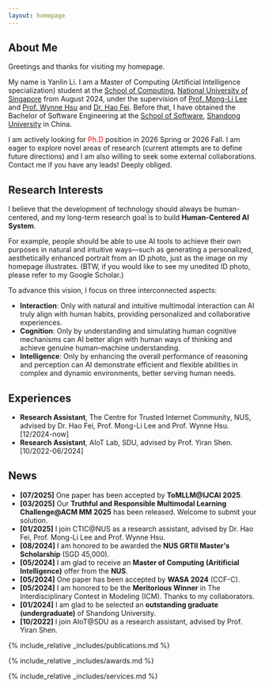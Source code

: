 ```yaml
---
layout: homepage
---
```


## About Me

Greetings and thanks for visiting my homepage. 

My name is Yanlin Li. I am a Master of Computing (Artificial Intelligence specialization) student at the [School of Computing](https://www.comp.nus.edu.sg/), [National University of Singapore](https://nus.edu.sg/) from August 2024, under the supervision of [Prof. Mong-Li Lee](https://www.comp.nus.edu.sg/~leeml/) and [Prof. Wynne Hsu](https://www.comp.nus.edu.sg/~whsu/) and [Dr. Hao Fei](https://haofei.vip/). Before that, I have obtained the Bachelor of Software Engineering at the [School of Software](https://www.sc.sdu.edu.cn/), [Shandong University](https://www.sdu.edu.cn/) in China.

I am actively looking for <font color='red'>Ph.D</font> position in 2026 Spring or 2026 Fall. I am eager to explore novel areas of research (current attempts are to define future directions) and I am also willing to seek some external collaborations. Contact me if you have any leads! Deeply obliged.

## Research Interests


I believe that the development of technology should always be human-centered, and my long-term research goal is to build **Human-Centered AI System**.

For example, people should be able to use AI tools to achieve their own purposes in natural and intuitive ways—such as generating a personalized, aesthetically enhanced portrait from an ID photo, just as the image on my homepage illustrates. (BTW, if you would like to see my unedited ID photo, please refer to my Google Scholar.)

To advance this vision, I focus on three interconnected aspects:

- **Interaction**: Only with natural and intuitive multimodal interaction can AI truly align with human habits, providing personalized and collaborative experiences.
- **Cognition**: Only by understanding and simulating human cognitive mechanisms can AI better align with human ways of thinking and achieve genuine human–machine understanding.
- **Intelligence**: Only by enhancing the overall performance of reasoning and perception can AI demonstrate efficient and flexible abilities in complex and dynamic environments, better serving human needs.

## Experiences
- **Research Assistant**, The Centre for Trusted Internet Community, NUS, advised by Dr. Hao Fei, Prof. Mong-Li Lee and Prof. Wynne Hsu. [12/2024-now]
- **Research Assistant**, AIoT Lab, SDU, advised by Prof. Yiran Shen. [10/2022-06/2024]

## News
- **[07/2025]** One paper has been accepted by **ToMLLM@IJCAI 2025**.
- **[03/2025]** Our **Truthful and Responsible Multimodal Learning Challenge@ACM MM 2025** has been released. Welcome to submit your solution.
- **[01/2025]** I join CTIC@NUS as a research assistant, advised by Dr. Hao Fei, Prof. Mong-Li Lee and Prof. Wynne Hsu.
- **[08/2024]** I am honored to be awarded the **NUS GRTII Master's Scholarship** (SGD 45,000).
- **[05/2024]** I am glad to receive an **Master of Computing (Aritificial Intelligence)** offer from the **NUS**.
- **[05/2024]** One paper has been accepted by **WASA 2024** (CCF-C).
- **[05/2024]** I am honored to be the **Meritorious Winner** in The Interdisciplinary Contest in Modeling (ICM). Thanks to my collaborators.
- **[01/2024]** I am glad to be selected an **outstanding graduate (undergraduate)** of Shandong University. 
- **[10/2022]** I join AIoT@SDU as a research assistant, advised by Prof. Yiran Shen.

{% include_relative _includes/publications.md %}

{% include_relative _includes/awards.md %}

{% include_relative _includes/services.md %}

<script type='text/javascript' id='clustrmaps' src='//cdn.clustrmaps.com/map_v2.js?cl=5297c7&w=a&t=tt&d=tcKX-Xhb2sQXUPK_ki20J-QWpVMNo4--me1aIdPeSuc&co=ffffff&cmo=e36c6c&cmn=72c282&ct=000000&w=500'></script>


